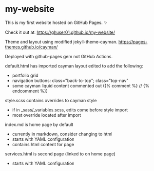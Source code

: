 # my-website

This is my first website hosted on GitHub Pages. ✨

Check it out at: https://ghuser01.github.io/my-website/

Theme and layout using modified jekyll-theme-cayman.
https://pages-themes.github.io/cayman/

Deployed with github-pages gem not GitHub Actions.

default.html has imported cayman layout edited to add the following:
- portfolio grid
- navigation buttons: class="back-to-top"; class="top-nav"
- some cayman liquid content commented out ({% comment %} // {% endcomment %})

style.scss contains overrides to cayman style
- if in _sass/_variables.scss, edits come before style import
- most override located after import

index.md is home page by default
- currently in markdown, consider changing to html
- starts with YAML configuration
- contains html content for page

services.html is second page (linked to on home page)
- starts with YAML configuration
